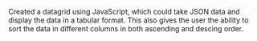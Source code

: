 Created a datagrid using JavaScript, which could take JSON data and display the data in a tabular format. This also gives the user the ability to sort the data in different columns in both ascending and descing order.
